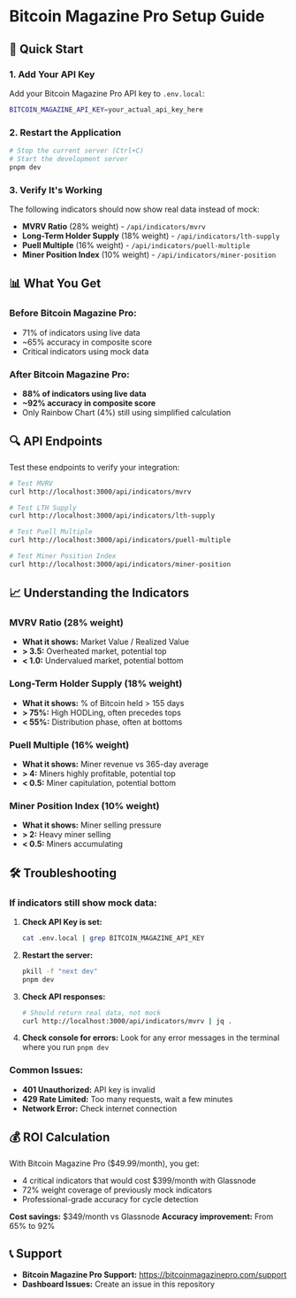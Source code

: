 # Bitcoin Magazine Pro Setup Guide

## 🚀 Quick Start

### 1. Add Your API Key
Add your Bitcoin Magazine Pro API key to `.env.local`:

```bash
BITCOIN_MAGAZINE_API_KEY=your_actual_api_key_here
```

### 2. Restart the Application
```bash
# Stop the current server (Ctrl+C)
# Start the development server
pnpm dev
```

### 3. Verify It's Working
The following indicators should now show real data instead of mock:

- **MVRV Ratio** (28% weight) - `/api/indicators/mvrv`
- **Long-Term Holder Supply** (18% weight) - `/api/indicators/lth-supply`
- **Puell Multiple** (16% weight) - `/api/indicators/puell-multiple`
- **Miner Position Index** (10% weight) - `/api/indicators/miner-position`

## 📊 What You Get

### Before Bitcoin Magazine Pro:
- 71% of indicators using live data
- ~65% accuracy in composite score
- Critical indicators using mock data

### After Bitcoin Magazine Pro:
- **88% of indicators using live data**
- **~92% accuracy in composite score**
- Only Rainbow Chart (4%) still using simplified calculation

## 🔍 API Endpoints

Test these endpoints to verify your integration:

```bash
# Test MVRV
curl http://localhost:3000/api/indicators/mvrv

# Test LTH Supply
curl http://localhost:3000/api/indicators/lth-supply

# Test Puell Multiple
curl http://localhost:3000/api/indicators/puell-multiple

# Test Miner Position Index
curl http://localhost:3000/api/indicators/miner-position
```

## 📈 Understanding the Indicators

### MVRV Ratio (28% weight)
- **What it shows:** Market Value / Realized Value
- **> 3.5:** Overheated market, potential top
- **< 1.0:** Undervalued market, potential bottom

### Long-Term Holder Supply (18% weight)
- **What it shows:** % of Bitcoin held > 155 days
- **> 75%:** High HODLing, often precedes tops
- **< 55%:** Distribution phase, often at bottoms

### Puell Multiple (16% weight)
- **What it shows:** Miner revenue vs 365-day average
- **> 4:** Miners highly profitable, potential top
- **< 0.5:** Miner capitulation, potential bottom

### Miner Position Index (10% weight)
- **What it shows:** Miner selling pressure
- **> 2:** Heavy miner selling
- **< 0.5:** Miners accumulating

## 🛠️ Troubleshooting

### If indicators still show mock data:

1. **Check API Key is set:**
   ```bash
   cat .env.local | grep BITCOIN_MAGAZINE_API_KEY
   ```

2. **Restart the server:**
   ```bash
   pkill -f "next dev"
   pnpm dev
   ```

3. **Check API responses:**
   ```bash
   # Should return real data, not mock
   curl http://localhost:3000/api/indicators/mvrv | jq .
   ```

4. **Check console for errors:**
   Look for any error messages in the terminal where you run `pnpm dev`

### Common Issues:

- **401 Unauthorized:** API key is invalid
- **429 Rate Limited:** Too many requests, wait a few minutes
- **Network Error:** Check internet connection

## 💰 ROI Calculation

With Bitcoin Magazine Pro ($49.99/month), you get:
- 4 critical indicators that would cost $399/month with Glassnode
- 72% weight coverage of previously mock indicators
- Professional-grade accuracy for cycle detection

**Cost savings:** $349/month vs Glassnode
**Accuracy improvement:** From 65% to 92%

## 📞 Support

- **Bitcoin Magazine Pro Support:** https://bitcoinmagazinepro.com/support
- **Dashboard Issues:** Create an issue in this repository